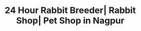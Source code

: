 ---
title: "24 Hour Rabbit Breeder| Rabbit Shop| Pet Shop in Nagpur"
url: /nagpur-city/24-hour-rabbit-breeder-rabbit-shop-pet-shop-in-nagpur/
shop: Tiere
---